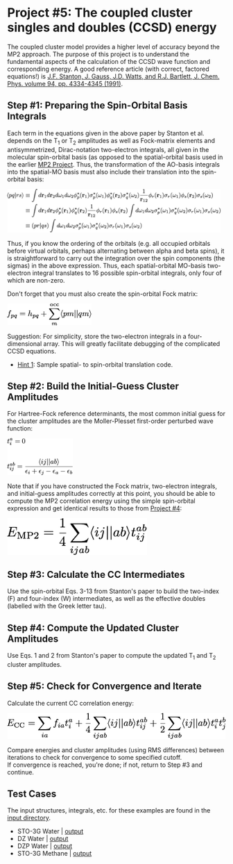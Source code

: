 # Project #5: The coupled cluster singles and doubles (CCSD) energy
The coupled cluster model provides a higher level of accuracy beyond the MP2 approach.  The purpose of this project is to understand the fundamental aspects of the calculation of the CCSD wave function and corresponding energy.  A good reference article (with correct, factored equations!) is [J.F. Stanton, J. Gauss, J.D. Watts, and R.J. Bartlett, J. Chem. Phys. volume 94, pp. 4334-4345 (1991)]( http://sirius.chem.vt.edu/wiki/lib/exe/fetch.php?media=crawdad:programming:jcp_94_4334_1991.pdf).
## Step #1: Preparing the Spin-Orbital Basis Integrals 
Each term in the equations given in the above paper by Stanton et al. depends on the T<sub>1</sub> or T<sub>2</sub> 
amplitudes as well as Fock-matrix elements and antisymmetrized, Dirac-notation two-electron integrals, all given in the molecular spin-orbital basis 
(as opposed to the spatial-orbital basis used in the earlier [MP2 Project](https://github.com/CrawfordGroup/ProgrammingProjects/tree/master/Project%2304).
Thus, the transformation of the AO-basis integrals into the spatial-MO basis must also include their translation into the spin-orbital basis:

<img src="./figures/spin-orbital-eri.png" height="100">

Thus, if you know the ordering of the orbitals (e.g. all occupied orbitals before virtual orbitals, perhaps alternating between alpha and beta spins), it is straightforward to carry out the integration over the spin components (the sigmas) in the above expression.  Thus, each spatial-orbital MO-basis two-electron integral translates to 16 possible spin-orbital integrals, only four of which are non-zero.

Don't forget that you must also create the spin-orbital Fock matrix:

<img src="./figures/spin-orbital-fock.png" height="50">

Suggestion: For simplicity, store the two-electron integrals in a four-dimensional array.  This will greatly facilitate debugging of the complicated CCSD equations.

  * [Hint 1](./hints/hint1.md): Sample spatial- to spin-orbital translation code.

## Step #2: Build the Initial-Guess Cluster Amplitudes 
For Hartree-Fock reference determinants, the most common initial guess for the cluster amplitudes are the Moller-Plesset first-order perturbed wave function:

<img src="./figures/init-t-amps.png" height="85">

Note that if you have constructed the Fock matrix, two-electron integrals, and initial-guess amplitudes correctly at this point, 
you should be able to compute the MP2 correlation energy using the simple spin-orbital expression and get identical results to those from [Project #4](./Project%2304):

<img src="./figures/mp2-energy.png" height="85">

## Step #3: Calculate the CC Intermediates 
Use the spin-orbital Eqs. 3-13 from Stanton's paper to build the two-index (F) and four-index (W) intermediates, as well as the effective doubles (labelled with the Greek letter tau).

## Step #4: Compute the Updated Cluster Amplitudes 
Use Eqs. 1 and 2 from Stanton's paper to compute the updated T<sub>1</sub> and T<sub>2</sub> cluster amplitudes.

## Step #5: Check for Convergence and Iterate 
Calculate the current CC correlation energy:

<img src="./figures/cc-correlation-energy.png" height="60">

Compare energies and cluster amplitudes (using RMS differences) between iterations to check for convergence to some specified cutoff.  
If convergence is reached, you're done; if not, return to Step #3 and continue.

## Test Cases 
The input structures, integrals, etc. for these examples are found in the 
[input directory](./input).

* STO-3G Water | [output](./output/h2o/STO-3G/output.txt)
* DZ Water | [output](./output/h2o/DZ/output.txt)
* DZP Water | [output](./output/h2o/DZP/output.txt)
* STO-3G Methane | [output](./output/ch4/STO-3G/output.txt)

